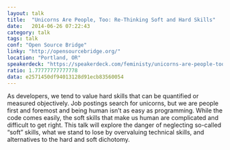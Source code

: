 ```yaml
---
layout: talk
title:  "Unicorns Are People, Too: Re-Thinking Soft and Hard Skills"
date:   2014-06-26 07:22:43
category: talk
tags: talk
conf: "Open Source Bridge"
linky: "http://opensourcebridge.org/"
location: "Portland, OR"
speakerdeck: "https://speakerdeck.com/feministy/unicorns-are-people-too-re-thinking-soft-and-hard-skills"
ratio: 1.77777777777778
data: e2571450df94013128d91ecb83560054
---
```


As developers, we tend to value hard skills that can be quantified or measured objectively. Job postings search for unicorns, but we are people first and foremost and being human isn’t as easy as programming. While the code comes easily, the soft skills that make us human are complicated and difficult to get right. This talk will explore the danger of neglecting so-called “soft” skills, what we stand to lose by overvaluing technical skills, and alternatives to the hard and soft dichotomy.
